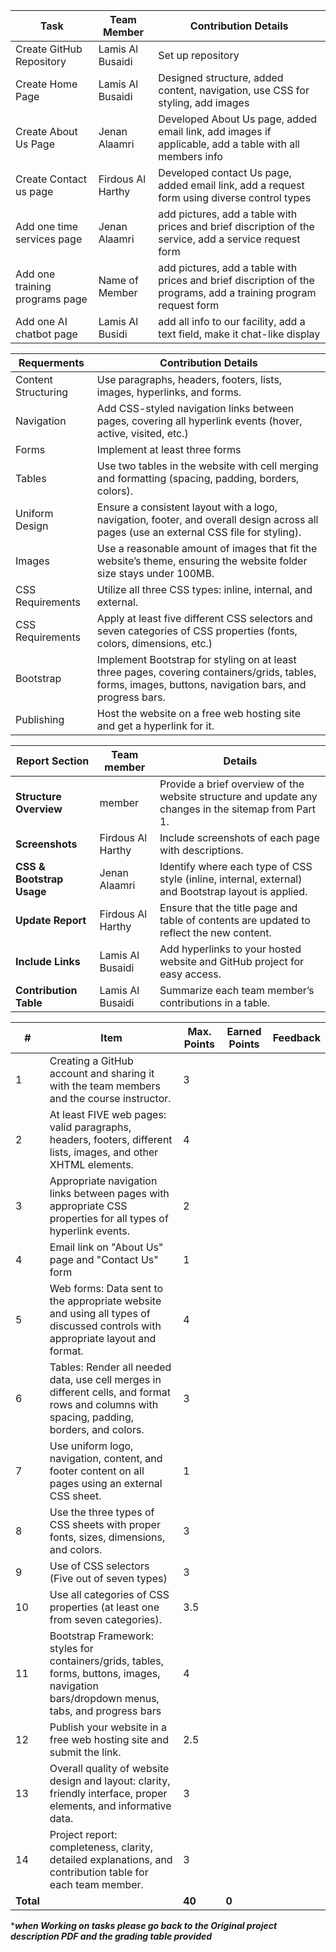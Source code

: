 | Task | Team Member | Contribution Details |
|------------------------------|------------------|---------------------------------------------------|
| Create GitHub Repository | Lamis Al Busaidi | Set up repository |
| Create Home Page | Lamis Al Busaidi | Designed structure, added content, navigation, use CSS for styling, add images |
| Create About Us Page | Jenan Alaamri | Developed About Us page, added email link, add images if applicable, add a table with all members info |
| Create Contact us page | Firdous Al Harthy | Developed contact Us page, added email link, add a request form using diverse control types |
| Add one time services page | Jenan Alaamri | add pictures, add a table with prices and brief discription of the service, add a service request form |
| Add one training programs page | Name of Member | add pictures, add a table with prices and brief discription of the programs, add a training program request form |
| Add one AI chatbot page | Lamis Al Busidi | add all info to our facility, add a text field, make it chat-like display |



| Requerments | Contribution Details |
|------------------------------|---------------------------------------------------|
| Content Structuring | Use paragraphs, headers, footers, lists, images, hyperlinks, and forms. |
| Navigation | Add CSS-styled navigation links between pages, covering all hyperlink events (hover, active, visited, etc.) |
| Forms | Implement at least three forms |
| Tables | Use two tables in the website with cell merging and formatting (spacing, padding, borders, colors). |
| Uniform Design | Ensure a consistent layout with a logo, navigation, footer, and overall design across all pages (use an external CSS file for styling). |
| Images | Use a reasonable amount of images that fit the website’s theme, ensuring the website folder size stays under 100MB. |
| CSS Requirements | Utilize all three CSS types: inline, internal, and external. |
| CSS Requirements | Apply at least five different CSS selectors and seven categories of CSS properties (fonts, colors, dimensions, etc.) |
| Bootstrap | Implement Bootstrap for styling on at least three pages, covering containers/grids, tables, forms, images, buttons, navigation bars, and progress bars. |
| Publishing | Host the website on a free web hosting site and get a hyperlink for it. |


| **Report Section**            | Team member                   |**Details**                                               |
|-------------------------------|------------------------------|-----------------------------------------------------------|
| **Structure Overview**        | member |Provide a brief overview of the website structure and update any changes in the sitemap from Part 1. |
| **Screenshots**               | Firdous Al Harthy |Include screenshots of each page with descriptions.                                          |
| **CSS & Bootstrap Usage**     | Jenan Alaamri |Identify where each type of CSS style (inline, internal, external) and Bootstrap layout is applied. |
| **Update Report**             | Firdous Al Harthy |Ensure that the title page and table of contents are updated to reflect the new content.     |
| **Include Links**             | Lamis Al Busaidi |Add hyperlinks to your hosted website and GitHub project for easy access.                    |
| **Contribution Table**        | Lamis Al Busaidi |Summarize each team member’s contributions in a table.                                       |

| **#** | **Item** | **Max. Points** | **Earned Points** | **Feedback** |
|-------|----------|------------------|-------------------|--------------|
| 1     | Creating a GitHub account and sharing it with the team members and the course instructor. | 3 | | |
| 2     | At least FIVE web pages: valid paragraphs, headers, footers, different lists, images, and other XHTML elements. | 4 | | |
| 3     | Appropriate navigation links between pages with appropriate CSS properties for all types of hyperlink events. | 2 | | |
| 4     | Email link on "About Us" page and "Contact Us" form | 1 | | |
| 5     | Web forms: Data sent to the appropriate website and using all types of discussed controls with appropriate layout and format. | 4 | | |
| 6     | Tables: Render all needed data, use cell merges in different cells, and format rows and columns with spacing, padding, borders, and colors. | 3 | | |
| 7     | Use uniform logo, navigation, content, and footer content on all pages using an external CSS sheet. | 1 | | |
| 8     | Use the three types of CSS sheets with proper fonts, sizes, dimensions, and colors. | 3 | | |
| 9     | Use of CSS selectors (Five out of seven types) | 3 | | |
| 10    | Use all categories of CSS properties (at least one from seven categories). | 3.5 | | |
| 11    | Bootstrap Framework: styles for containers/grids, tables, forms, buttons, images, navigation bars/dropdown menus, tabs, and progress bars | 4 | | |
| 12    | Publish your website in a free web hosting site and submit the link. | 2.5 | | |
| 13    | Overall quality of website design and layout: clarity, friendly interface, proper elements, and informative data. | 3 | | |
| 14    | Project report: completeness, clarity, detailed explanations, and contribution table for each team member. | 3 | | |
| **Total** | | **40** | **0** | |


****when Working on tasks please go back to the Original project description PDF and the grading table provided***
